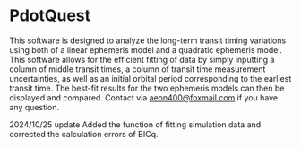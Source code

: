 # PdotQuest
This software is designed to analyze the long-term transit timing variations using both of a linear ephemeris model and a quadratic ephemeris model. 
This software allows for the efficient fitting of data by simply inputting a column of middle transit times, a column of transit time measurement uncertainties, as well as an initial orbital period corresponding to the earliest transit time. The best-fit results for the two ephemeris models can then be displayed and compared.
Contact via aeon400@foxmail.com if you have any question.

2024/10/25 update
Added the function of fitting simulation data and corrected the calculation errors of BICq.
